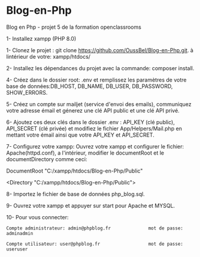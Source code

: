 # Blog-en-Php
Blog en Php - projet 5 de la formation openclassrooms

1- Installez xampp (PHP 8.0) 

1- Clonez le projet : git clone https://github.com/OussBel/Blog-en-Php.git.  à lintérieur de votre:  xampp/htdocs/

2- Installez les dépendances du projet avec la commande: composer install. 

4- Créez dans le dossier root: .env et remplissez les paramètres de votre base de données:DB_HOST, DB_NAME, DB_USER, DB_PASSWORD, SHOW_ERRORS.

5- Créez un compte sur mailjet (service d'envoi des emails), communiquez votre adresse émail et génerez une clé API public et une clé API privé.

6- Ajoutez ces deux clés dans le dossier .env : API_KEY (clé public), API_SECRET (clé privée) et modifiez le fichier App/Helpers/Mail.php en mettant votre émail ainsi que votre API_KEY et API_SECRET.

7- Configurez votre xampp: Ouvrez votre xampp et configurer le fichier: Apache(httpd.conf), a l'intérieur, modifier le documentRoot et le documentDirectory comme ceci: 
  
   DocumentRoot "C:/xampp/htdocs/Blog-en-Php/Public"
   
   <Directory "C:/xampp/htdocs/Blog-en-Php/Public">

8- Importez le fichier de base de données php_blog.sql.


9- Ouvrez votre xampp et appuyer sur start pour Apache et MYSQL.

10- Pour vous connecter:

    Compte administrateur: admin@phpblog.fr              mot de passe: adminadmin

    Compte utilisateur: user@phpblog.fr                  mot de passe: useruser

